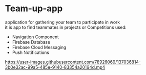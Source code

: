 # Team-up-app
application for gathering your team to participate in work  
it is app to find teammates in projects or Competitions
used: 
- Navigation Component
- Firebase Database
- Firebase Cloud Messaging
- Push Notifications


https://user-images.githubusercontent.com/78926069/137036814-3b0e32ac-99a5-485e-9140-83354a20164d.mp4

